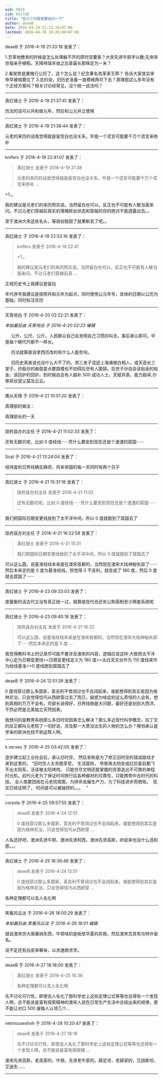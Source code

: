 ```yaml
---
aid: 9025
zid: 641728
title: "有几个问题想要询问一下"
author: deaeB
date: 2016-04-19 21:33:18+07:00
lastmod: 2016-04-28 10:20:00+07:00
---
```


deaeB 于 2016-4-19 21:33:18 发表了：

1.芳草地教育的时候是怎么处理躲不开的原时空要素？大宋先贤牛顿字以撒;先帝宋世祖亲手植稻，天降祥瑞丰收之后拿最长那株定为一米？

2.看架势是要推行公历了，这个怎么说？纪念著名改革家王莽？
告诉大家其实宋帝早被咱篡位了 3.总的说，旧历史准备一直模棱两可下去？真理部这么多年没有个正经方案吗？相关讨论经常见，没个统一说法吗？

---

真红骑士 于 2016-4-19 21:37:41 发表了：

历法的话可以共和做元年，然后和公元并立使用

---

真红骑士 于 2016-4-19 21:38:44 发表了：

元老的来历的话我觉得就是留空白也没关系，毕竟一个谎言可能要千万个谎言来弥补

---

knifers 于 2016-4-19 22:41:07 发表了：

> 真红骑士 发表于 2016-4-19 21:38
>
> 元老的来历的话我觉得就是留空白也没关系，毕竟一个谎言可能要千万个谎言来弥补 ...

+1.。

我的建议是元老们的来历照实说。当然留白也可以，反正也不可能有人敢当面来问。不过元老们穿越前真实的落魄屌丝状态和穿越的目的绝对不能透露出去。。

至于澳洲大宋这些名头，等政权稳固了就果断丢了吧。。

---

真红骑士 于 2016-4-19 22:53:16 发表了：

> knifers 发表于 2016-4-19 22:41
>
> +1.。
>
> 我的建议是元老们的来历照实说。当然留白也可以，反正也不可能有人敢当面来问。不过元老们穿越前真 ...

正规历史书上我建议是留白

年代序号我建议是按照共和元年为起点，同时使用公元年号，具体的日期以公历为基础，同时标注农历

---

天青地白 于 2016-4-20 02:22:21 发表了：

_本帖最后由 天青地白 于 2016-4-20 02:23 编辑_

&nbsp; &nbsp;&nbsp;&nbsp;公升，公尺，公斤。人民群众自己会发明自己习惯的叫法，事后承认即可。毕竟每个朝代尺都不一样长。

&nbsp; &nbsp;&nbsp;&nbsp;历法就算直说拿西历改的有什么人能奈何。

&nbsp; &nbsp;&nbsp;&nbsp;旧历史真直说也没什么大不了的。郑三发子混迹上海滩做白相人，成天逛长三堂子，炒股炒的崩盘差点要跳楼也不妨碍后世有人跪舔。后世子孙自会该贴金的贴金，该回护的回护。到时候自会有人脑补 500 成功人士，天赋异禀，能力超卓,尔等屌丝望尘莫及云云。

---

鹰从天降 于 2016-4-21 10:51:20 发表了：

真理部的做法：

真理部长的一天

---

琼府县办刘主任 于 2016-4-21 11:02:33 发表了：

还有无数坑呢，比如 0 度经线······凭什么要安到现在还是个渣渣的腐国······

---

Scat 于 2016-4-21 13:24:04 发表了：

经纬度和日界线确实麻烦，将来帝国的每一天同时有两个日子

---

真红骑士 于 2016-4-21 15:31:18 发表了：

> 琼府县办刘主任 发表于 2016-4-21 11:02
>
> 还有无数坑呢，比如 0 度经线······凭什么要安到现在还是个渣渣的腐国······ ...

我们把国际日期变更线放到了太平洋中间，所以 0 度就跑到了腐国去了

---

琼府县办刘主任 于 2016-4-21 16:22:58 发表了：

> 真红骑士 发表于 2016-4-21 15:31
>
> 我们把国际日期变更线放到了太平洋中间，所以 0 度就跑到了腐国去了

可以这么圆，说基准经线本来是在澳宋首都的，当然现在澳宋大陆神秘失踪了······然后本来定的是 0 度为基准经线，但觉得 0 不吉利，就变成了 180 度，然后 0 度就去腐国了······

---

真红骑士 于 2016-4-23 09:33:03 发表了：

度量衡的话古代又没有真正统一过，就算是现代也还有公制英制至少两套系统呢

---

真红骑士 于 2016-4-23 09:40:18 发表了：

> 琼府县办刘主任 发表于 2016-4-21 16:22
>
> 可以这么圆，说基准经线本来是在澳宋首都的，当然现在澳宋大陆神秘失踪了······然后本来定的是 0 度 ...

我觉得教科书上的记录尽可能不要涉及澳宋的内容，逻辑应该这样:大致把太平洋中心定为日期变更线&gt;&gt;日期变更线定义为 180 度&gt;&gt;太白天文台作为 110 度线来作为经线基准&gt;&gt;0 度线跑到腐国去了

---

deaeB 于 2016-4-24 12:51:39 发表了：

0 度线穿过那么多国家，英吉利不曾阔过也不会阔起来，谁能想得到其实是因为格林尼治，只会觉得恰巧从西欧穿过去了而已，疑惑为啥定的这么奇怪的人会有，想到真相的万万不会有。司部长说得好，日界线倒是大问题，最好还是划到大西洋，不然必然是北美独立天然因素。

我想问的是教育系统那么多旧时空因素怎么解决？那么多近现代科学概念，拉丁文的反正都叫元老院了一切好说，涉及那一大票没出生的人物的怎么办？哪怕承认是学来的欧洲也找不到这帮人啊。

---

k.xerxes 于 2016-4-25 03:42:05 发表了：

逐步建立起工业社会后，承认旧时空， 然后宣称是为了修正旧时空的错误路线才来到这里的， “旧时空人太贪图享受， 生活腐败， 导致再太阳变成红巨星前都飞不出太阳系，活该被太阳烤肉。 只能穷尽文明还能掌握的资源造出不可靠的单程时光机，初代元老为了保证时间旅行后各种器材的可靠性，只能携带中古时代的科技。 全人类要团结在元老院周围，为拼命发展生产力，为了科技进步而牺牲。&nbsp;&nbsp;现实已经证明了， 时间是可以被操控的。。。&nbsp; &nbsp;”

---

corsola 于 2016-4-25 09:57:55 发表了：

> deaeB 发表于 2016-4-24 12:51
>
> 0 度线穿过那么多国家，英吉利不曾阔过也不会阔起来，谁能想得到其实是因为格林尼治，只会觉得恰巧从西欧穿 ...

人名还好吧，澳洲先贤牛顿，澳洲先贤柯西，澳洲先贤高斯，听起来也没什么违和感。。。

---

真红骑士 于 2016-4-25 16:36:46 发表了：

> deaeB 发表于 2016-4-24 12:51
>
> 0 度线穿过那么多国家，英吉利不曾阔过也不会阔起来，谁能想得到其实是因为格林尼治，只会觉得恰巧从西欧穿 ...

各种定理都可以去人名化啊

---

笑看风云淡 于 2016-4-26 18:00:29 发表了：

_本帖最后由 笑看风云淡 于 2016-4-26 18:01 编辑_

就说澳宋仿大唐兼纳东西，牛顿啥的是皈依华夏的异族，然后澳宋念其有功特许留名。

说不定还有白皮来攀亲，以求通商求学。

---

deaeB 于 2016-4-27 18:18:00 发表了：

> 真红骑士 发表于 2016-4-25 16:36
>
> 各种定理都可以去人名化啊

先不讨论可行性，即使去人名化了那科学史上这些定理公式等等也总得有一个发现人啊，总不能说是富有探索精神的澳宋人民在日常生产生活中总结出来的规律，更不能让对口 500 废每人认领几个...

---

netmousexhxh 于 2016-4-28 10:20:47 发表了：

> deaeB 发表于 2016-4-27 18:18
>
> 先不讨论可行性，即使去人名化了那科学史上这些定理公式等等也总得有一个发现人啊，总不能说是富有探索精 ...

澳宋先贤高斯，老高家的，牛顿，先贤老牛家的，薛定谔，老薛家的，艾因斯坦，艾迪生……

---
